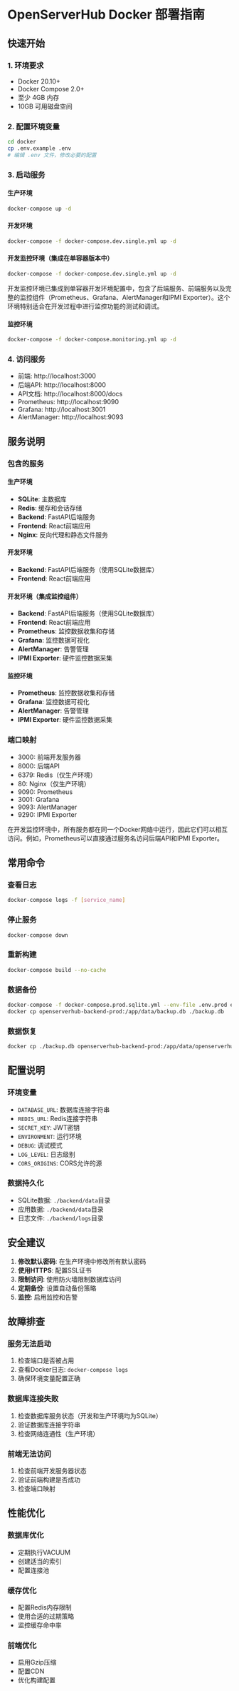 # OpenServerHub Docker 部署指南

## 快速开始

### 1. 环境要求
- Docker 20.10+
- Docker Compose 2.0+
- 至少 4GB 内存
- 10GB 可用磁盘空间

### 2. 配置环境变量

```bash
cd docker
cp .env.example .env
# 编辑 .env 文件，修改必要的配置
```

### 3. 启动服务

#### 生产环境
```bash
docker-compose up -d
```

#### 开发环境
```bash
docker-compose -f docker-compose.dev.single.yml up -d
```

#### 开发监控环境（集成在单容器版本中）
```bash
docker-compose -f docker-compose.dev.single.yml up -d
```

开发监控环境已集成到单容器开发环境配置中，包含了后端服务、前端服务以及完整的监控组件（Prometheus、Grafana、AlertManager和IPMI Exporter）。这个环境特别适合在开发过程中进行监控功能的测试和调试。

#### 监控环境
```bash
docker-compose -f docker-compose.monitoring.yml up -d
```

### 4. 访问服务
- 前端: http://localhost:3000
- 后端API: http://localhost:8000
- API文档: http://localhost:8000/docs
- Prometheus: http://localhost:9090
- Grafana: http://localhost:3001
- AlertManager: http://localhost:9093

## 服务说明

### 包含的服务

#### 生产环境
- **SQLite**: 主数据库
- **Redis**: 缓存和会话存储
- **Backend**: FastAPI后端服务
- **Frontend**: React前端应用
- **Nginx**: 反向代理和静态文件服务

#### 开发环境
- **Backend**: FastAPI后端服务（使用SQLite数据库）
- **Frontend**: React前端应用

#### 开发环境（集成监控组件）
- **Backend**: FastAPI后端服务（使用SQLite数据库）
- **Frontend**: React前端应用
- **Prometheus**: 监控数据收集和存储
- **Grafana**: 监控数据可视化
- **AlertManager**: 告警管理
- **IPMI Exporter**: 硬件监控数据采集

#### 监控环境
- **Prometheus**: 监控数据收集和存储
- **Grafana**: 监控数据可视化
- **AlertManager**: 告警管理
- **IPMI Exporter**: 硬件监控数据采集

### 端口映射
- 3000: 前端开发服务器
- 8000: 后端API
- 6379: Redis（仅生产环境）
- 80: Nginx（仅生产环境）
- 9090: Prometheus
- 3001: Grafana
- 9093: AlertManager
- 9290: IPMI Exporter

在开发监控环境中，所有服务都在同一个Docker网络中运行，因此它们可以相互访问。例如，Prometheus可以直接通过服务名访问后端API和IPMI Exporter。

## 常用命令

### 查看日志
```bash
docker-compose logs -f [service_name]
```

### 停止服务
```bash
docker-compose down
```

### 重新构建
```bash
docker-compose build --no-cache
```

### 数据备份
```bash
docker-compose -f docker-compose.prod.sqlite.yml --env-file .env.prod exec backend cp /app/data/openserverhub.db /app/data/backup.db
docker cp openserverhub-backend-prod:/app/data/backup.db ./backup.db
```

### 数据恢复
```bash
docker cp ./backup.db openserverhub-backend-prod:/app/data/openserverhub.db
```

## 配置说明

### 环境变量
- `DATABASE_URL`: 数据库连接字符串
- `REDIS_URL`: Redis连接字符串
- `SECRET_KEY`: JWT密钥
- `ENVIRONMENT`: 运行环境
- `DEBUG`: 调试模式
- `LOG_LEVEL`: 日志级别
- `CORS_ORIGINS`: CORS允许的源

### 数据持久化
- SQLite数据: `./backend/data`目录
- 应用数据: `./backend/data`目录
- 日志文件: `./backend/logs`目录

## 安全建议

1. **修改默认密码**: 在生产环境中修改所有默认密码
2. **使用HTTPS**: 配置SSL证书
3. **限制访问**: 使用防火墙限制数据库访问
4. **定期备份**: 设置自动备份策略
5. **监控**: 启用监控和告警

## 故障排查

### 服务无法启动
1. 检查端口是否被占用
2. 查看Docker日志: `docker-compose logs`
3. 确保环境变量配置正确

### 数据库连接失败
1. 检查数据库服务状态（开发和生产环境均为SQLite）
2. 验证数据库连接字符串
3. 检查网络连通性（生产环境）

### 前端无法访问
1. 检查前端开发服务器状态
2. 验证前端构建是否成功
3. 检查端口映射

## 性能优化

### 数据库优化
- 定期执行VACUUM
- 创建适当的索引
- 配置连接池

### 缓存优化
- 配置Redis内存限制
- 使用合适的过期策略
- 监控缓存命中率

### 前端优化
- 启用Gzip压缩
- 配置CDN
- 优化构建配置